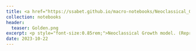 ```yaml
---
title: <a href="https://ssabet.github.io/macro-notebooks/Neoclassical_Growth.html">The Neoclassical Growth Model</a>
collection: notebooks
header:
  teaser: Golden.png
excerpt: <p style="font-size:0.85rem;">Neoclassical Growth model. (Representative) Firm and Household problems. Characterizing the equilibrium. The Consumption Euler equation. Equilibrium, and welfare. Recursive formulation. Bellman equations for the original, and detrended problem. Solving the Bellman equation: i) Guess and Verify, ii) Value function iteration (VFI): intro to numerical methods. Transitional dynamics, saving rates, and elasticity of inter-temporal substitution. </p>
date: 2023-10-22
---
```


